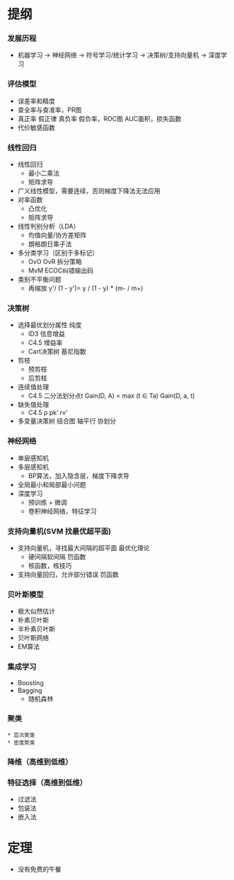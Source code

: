 # 提纲

### 发展历程
  * 机器学习 -> 神经网络 -> 符号学习/统计学习 -> 决策树/支持向量机 -> 深度学习


### 评估模型
  * 误差率和精度
  * 查全率与查准率，PR图
  * 真正率 假正律 真负率 假负率，ROC图 AUC面积，损失函数
  * 代价敏感函数


### 线性回归
  * 线性回归
    * 最小二乘法
    * 矩阵求导
  * 广义线性模型，需要连续，否则梯度下降法无法应用
  * 对率函数
    * 凸优化
    * 矩阵求导
  * 线性判别分析（LDA）
    * 均值向量/协方差矩阵
    * 朗格朗日乘子法
  * 多分类学习（区别于多标记）
    * OvO OvR 拆分策略
    * MvM ECOC纠错输出码
  * 类别不平衡问题
    * 再缩放 y'/ (1 - y')= y / (1 - y) * (m- / m+)


### 决策树
  * 选择最优划分属性 纯度
    * ID3 信息增益
    * C4.5 增益率
    * Cart决策树 基尼指数
  * 剪枝
    * 预剪枝
    * 后剪枝
  * 连续值处理
    * C4.5 二分法划分点t Gain(D, A) = max (t ∈ Ta) Gain(D, a, t)
  * 缺失值处理
    * C4.5 ρ pk‘ rv’
  * 多变量决策树 结合图 轴平行 协划分


### 神经网络
  * 单层感知机
  * 多层感知机
    * BP算法，加入隐含层，梯度下降求导
  * 全局最小和局部最小问题
  * 深度学习
    * 预训练 + 微调
    * 卷积神经网络，特征学习

### 支持向量机(SVM 找最优超平面)
  * 支持向量机，寻找最大间隔的超平面 最优化理论
    * 硬间隔软间隔 罚函数
    * 核函数，核技巧
  * 支持向量回归，允许部分错误 罚函数

### 贝叶斯模型
  * 极大似然估计
  * 朴素贝叶斯
  * 半朴素贝叶斯
  * 贝叶斯网络
  * EM算法

### 集成学习
  * Boosting
  * Bagging
    * 随机森林

### 聚类
    * 层次聚类
    * 密度聚类


### 降维（高维到低维）


### 特征选择（高维到低维）
  * 过滤法
  * 包装法
  * 嵌入法




# 定理
  * 没有免费的午餐